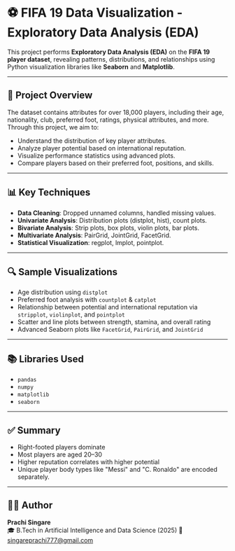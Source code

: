 # ⚽ FIFA 19 Data Visualization - Exploratory Data Analysis (EDA)

This project performs **Exploratory Data Analysis (EDA)** on the **FIFA 19 player dataset**, revealing patterns, distributions, and relationships using Python visualization libraries like **Seaborn** and **Matplotlib**.

---

## 📌 Project Overview

The dataset contains attributes for over 18,000 players, including their age, nationality, club, preferred foot, ratings, physical attributes, and more.  
Through this project, we aim to:

- Understand the distribution of key player attributes.
- Analyze player potential based on international reputation.
- Visualize performance statistics using advanced plots.
- Compare players based on their preferred foot, positions, and skills.

---
## 📊 Key Techniques

- **Data Cleaning**: Dropped unnamed columns, handled missing values.
- **Univariate Analysis**: Distribution plots (distplot, hist), count plots.
- **Bivariate Analysis**: Strip plots, box plots, violin plots, bar plots.
- **Multivariate Analysis**: PairGrid, JointGrid, FacetGrid.
- **Statistical Visualization**: regplot, lmplot, pointplot.

---

## 🔍 Sample Visualizations

- Age distribution using `distplot`
- Preferred foot analysis with `countplot` & `catplot`
- Relationship between potential and international reputation via `stripplot`, `violinplot`, and `pointplot`
- Scatter and line plots between strength, stamina, and overall rating
- Advanced Seaborn plots like `FacetGrid`, `PairGrid`, and `JointGrid`

---

## 📚 Libraries Used

- `pandas`
- `numpy`
- `matplotlib`
- `seaborn`

---
## ✅ Summary

- Right-footed players dominate
- Most players are aged 20–30
- Higher reputation correlates with higher potential
- Unique player body types like "Messi" and "C. Ronaldo" are encoded separately.


---

## 👩‍💻 Author

**Prachi Singare**  
🎓 B.Tech in Artificial Intelligence and Data Science (2025) 
📧 singareprachi777@gmail.com
